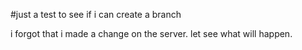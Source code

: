 #just a test to see if i can create a branch


i forgot that i made a change on the server. let see what will happen.